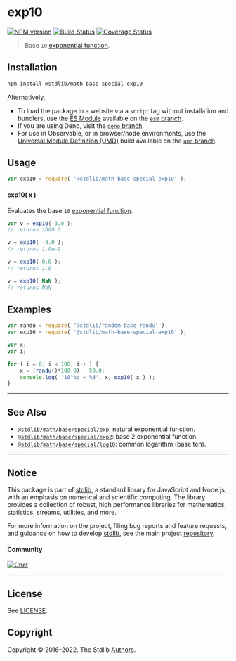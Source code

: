 <!--

@license Apache-2.0

Copyright (c) 2018 The Stdlib Authors.

Licensed under the Apache License, Version 2.0 (the "License");
you may not use this file except in compliance with the License.
You may obtain a copy of the License at

   http://www.apache.org/licenses/LICENSE-2.0

Unless required by applicable law or agreed to in writing, software
distributed under the License is distributed on an "AS IS" BASIS,
WITHOUT WARRANTIES OR CONDITIONS OF ANY KIND, either express or implied.
See the License for the specific language governing permissions and
limitations under the License.

-->

# exp10

[![NPM version][npm-image]][npm-url] [![Build Status][test-image]][test-url] [![Coverage Status][coverage-image]][coverage-url] <!-- [![dependencies][dependencies-image]][dependencies-url] -->

> Base `10` [exponential function][exponential-function].

<section class="installation">

## Installation

```bash
npm install @stdlib/math-base-special-exp10
```

Alternatively,

-   To load the package in a website via a `script` tag without installation and bundlers, use the [ES Module][es-module] available on the [`esm` branch][esm-url].
-   If you are using Deno, visit the [`deno` branch][deno-url].
-   For use in Observable, or in browser/node environments, use the [Universal Module Definition (UMD)][umd] build available on the [`umd` branch][umd-url].

</section>

<section class="usage">

## Usage

```javascript
var exp10 = require( '@stdlib/math-base-special-exp10' );
```

#### exp10( x )

Evaluates the base `10` [exponential function][exponential-function].

```javascript
var v = exp10( 3.0 );
// returns 1000.0

v = exp10( -9.0 );
// returns 1.0e-9

v = exp10( 0.0 );
// returns 1.0

v = exp10( NaN );
// returns NaN
```

</section>

<!-- /.usage -->

<section class="examples">

## Examples

<!-- eslint no-undef: "error" -->

```javascript
var randu = require( '@stdlib/random-base-randu' );
var exp10 = require( '@stdlib/math-base-special-exp10' );

var x;
var i;

for ( i = 0; i < 100; i++ ) {
    x = (randu()*100.0) - 50.0;
    console.log( '10^%d = %d', x, exp10( x ) );
}
```

</section>

<!-- /.examples -->

<!-- Section for related `stdlib` packages. Do not manually edit this section, as it is automatically populated. -->

<section class="related">

* * *

## See Also

-   <span class="package-name">[`@stdlib/math/base/special/exp`][@stdlib/math/base/special/exp]</span><span class="delimiter">: </span><span class="description">natural exponential function.</span>
-   <span class="package-name">[`@stdlib/math/base/special/exp2`][@stdlib/math/base/special/exp2]</span><span class="delimiter">: </span><span class="description">base 2 exponential function.</span>
-   <span class="package-name">[`@stdlib/math/base/special/log10`][@stdlib/math/base/special/log10]</span><span class="delimiter">: </span><span class="description">common logarithm (base ten).</span>

</section>

<!-- /.related -->

<!-- Section for all links. Make sure to keep an empty line after the `section` element and another before the `/section` close. -->


<section class="main-repo" >

* * *

## Notice

This package is part of [stdlib][stdlib], a standard library for JavaScript and Node.js, with an emphasis on numerical and scientific computing. The library provides a collection of robust, high performance libraries for mathematics, statistics, streams, utilities, and more.

For more information on the project, filing bug reports and feature requests, and guidance on how to develop [stdlib][stdlib], see the main project [repository][stdlib].

#### Community

[![Chat][chat-image]][chat-url]

---

## License

See [LICENSE][stdlib-license].


## Copyright

Copyright &copy; 2016-2022. The Stdlib [Authors][stdlib-authors].

</section>

<!-- /.stdlib -->

<!-- Section for all links. Make sure to keep an empty line after the `section` element and another before the `/section` close. -->

<section class="links">

[npm-image]: http://img.shields.io/npm/v/@stdlib/math-base-special-exp10.svg
[npm-url]: https://npmjs.org/package/@stdlib/math-base-special-exp10

[test-image]: https://github.com/stdlib-js/math-base-special-exp10/actions/workflows/test.yml/badge.svg
[test-url]: https://github.com/stdlib-js/math-base-special-exp10/actions/workflows/test.yml

[coverage-image]: https://img.shields.io/codecov/c/github/stdlib-js/math-base-special-exp10/main.svg
[coverage-url]: https://codecov.io/github/stdlib-js/math-base-special-exp10?branch=main

<!--

[dependencies-image]: https://img.shields.io/david/stdlib-js/math-base-special-exp10.svg
[dependencies-url]: https://david-dm.org/stdlib-js/math-base-special-exp10/main

-->

[umd]: https://github.com/umdjs/umd
[es-module]: https://developer.mozilla.org/en-US/docs/Web/JavaScript/Guide/Modules

[deno-url]: https://github.com/stdlib-js/math-base-special-exp10/tree/deno
[umd-url]: https://github.com/stdlib-js/math-base-special-exp10/tree/umd
[esm-url]: https://github.com/stdlib-js/math-base-special-exp10/tree/esm

[chat-image]: https://img.shields.io/gitter/room/stdlib-js/stdlib.svg
[chat-url]: https://gitter.im/stdlib-js/stdlib/

[stdlib]: https://github.com/stdlib-js/stdlib

[stdlib-authors]: https://github.com/stdlib-js/stdlib/graphs/contributors

[stdlib-license]: https://raw.githubusercontent.com/stdlib-js/math-base-special-exp10/main/LICENSE

[exponential-function]: https://en.wikipedia.org/wiki/Exponential_function

<!-- <related-links> -->

[@stdlib/math/base/special/exp]: https://github.com/stdlib-js/math-base-special-exp

[@stdlib/math/base/special/exp2]: https://github.com/stdlib-js/math-base-special-exp2

[@stdlib/math/base/special/log10]: https://github.com/stdlib-js/math-base-special-log10

<!-- </related-links> -->

</section>

<!-- /.links -->

